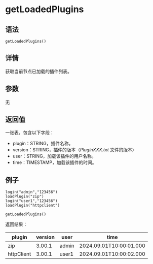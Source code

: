 # getLoadedPlugins

## 语法

`getLoadedPlugins()`

## 详情

获取当前节点已加载的插件列表。

## 参数

无

## 返回值

一张表，包含以下字段：

* plugin：STRING，插件名称。
* version：STRING，插件的版本（*PluginXXX.txt* 文件的版本）
* user：STRING，加载该插件的用户名称。
* time：TIMESTAMP，加载该插件的时间。

## 例子

```
login("admin","123456")
loadPlugin("zip")
login("user1","123456")
loadPlugin("httpclient")

getLoadedPlugins()
```

返回结果：

| plugin | version | user | time |
| --- | --- | --- | --- |
| zip | 3.00.1 | admin | 2024.09.01T10:00:01.000 |
| httpClient | 3.00.1 | user1 | 2024.09.01T10:00:02.000 |

